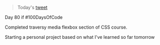 > Today's [tweet](https://twitter.com/umuks_/status/1390406115876290567?s=20)

Day 80 if #100DaysOfCode 

Completed traversy media flexbox section of CSS course.

Starting a personal project based on what I've learned so far tomorrow
